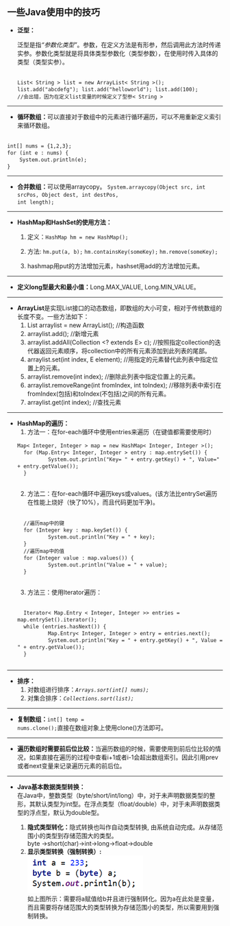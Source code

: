 ## 一些Java使用中的技巧

* <strong>泛型：</strong><p>泛型是指<em>“参数化类型”</em>。参数，在定义方法是有形参，然后调用此方法时传递实参。参数化类型就是将具体类型参数化（类型参数），在使用时传入具体的类型（类型实参）。<pre><code>
List< String > list = new ArrayList< String >();
list.add("abcdefg");
list.add("helloworld");
list.add(100); //会出错，因为在定义list变量的时候定义了型参< String > 
</code></pre></p>

***

* <strong>循环数组：</strong>可以直接对于数组中的元素进行循环遍历，可以不用重新定义索引来循环数组。
<pre><code>
int[] nums = {1,2,3};
for (int e : nums) {
	System.out.println(e);
}
</code></pre>

***

* <strong>合并数组：</strong>可以使用arraycopy。
<code>System.arraycopy(Object src, int srcPos, Object dest, int destPos, int length);</code>

***

* <strong>HashMap和HashSet的使用方法：</strong>
	1. 定义：<code>HashMap hm = new HashMap();</code>
	2. 方法:
		<code>hm.put(a, b);</code>
		<code>hm.containsKey(someKey);</code>
		<code>hm.remove(someKey);</code>
	
	3. hashmap用put的方法增加元素，hashset用add的方法增加元素。 

***
	
* <strong>定义long型最大和最小值：</strong>Long.MAX_VALUE, Long.MIN_VALUE。

***

* <strong>ArrayList</strong>是实现List接口的动态数组，即数组的大小可变，相对于传统数组的长度不变。一些方法如下：
	1. List arraylist = new ArrayList();     //构造函数
	2. arraylist.add();      //新增元素
	3. arraylist.addAll(Collection <? extends E> c); //按照指定collection的迭代器返回元素顺序，将collection中的所有元素添加到此列表的尾部。
	4. arraylist.set(int index, E element);   //用指定的元素替代此列表中指定位置上的元素。
	5. arraylist.remove(int index);     //删除此列表中指定位置上的元素。
	6. arraylist.removeRange(int fromIndex, int toIndex);    //移除列表中索引在fromIndex(包括)和toIndex(不包括)之间的所有元素。
	7. arraylist.get(int index); //查找元素

***
	
* <strong>HashMap的遍历：</strong>
	1. 方法一：在for-each循环中使用entries来遍历（在键值都需要使用时）
	<pre><code>Map< Integer, Integer > map = new HashMap< Integer, Integer >();
	for (Map.Entry< Integer, Integer > entry : map.entrySet()) {
			System.out.println("Key= " + entry.getKey() + ", Value=" + entry.getValue());
	}
	</code></pre>
	2. 方法二：在for-each循环中遍历keys或values。(该方法比entrySet遍历在性能上烧好（快了10%），而且代码更加干净)。
	<pre><code>
	//遍历map中的键
	for (Integer key : map.keySet()) {
			System.out.println("Key = " + key);
	}
	//遍历map中的值
	for (Integer value : map.values()) {
			System.out.println("Value = " + value);
	}
	</code></pre>
	3. 方法三：使用Iterator遍历：
	<pre><code>
	Iterator< Map.Entry < Integer, Integer >> entries = map.entrySet().iterator();
	while (entries.hasNext()) {
			Map.Entry< Integer, Integer > entry = entries.next();
			System.out.println("Key = " + entry.getKey() + ", Value = " + entry.getValue());
	}
	</code></pre>
	
***
* <strong>排序：</strong>
	1. 对数组进行排序：<code><em>Arrays.sort(int[] nums);</em></code>
	2. 对集合排序：<code><em>Collections.sort(list);</em></code>

***
* <strong>复制数组：</strong><code>int[] temp = nums.clone();</code>直接在数组对象上使用clone()方法即可。

***

* <strong>遍历数组时需要前后位比较：</strong>当遍历数组的时候，需要使用到前后位比较的情况，如果直接在遍历的过程中查看i+1或者i-1会超出数组索引。因此引用prev或者next变量来记录遍历元素的前后位。

***
* <strong>Java基本数据类型转换：</strong></br>
在Java中，整数类型（byte/short/int/long）中，对于未声明数据类型的整形，其默认类型为int型。在浮点类型（float/double）中，对于未声明数据类型的浮点型，默认为double型。</br>

	1. <strong>隐式类型转化：</strong>隐式转换也叫作自动类型转换, 由系统自动完成。从存储范围小的类型到存储范围大的类型。</br>byte ->short(char)->int->long->float->double
	2. <strong>显示类型转换（强制转换）:</strong></br>![](tupian/zhuanhuan.png)</br>如上图所示：需要将a赋值给b并且进行强制转化。因为a在此处是变量，而且需要将存储范围大的类型转换为存储范围小的类型，所以需要用到强制转换。